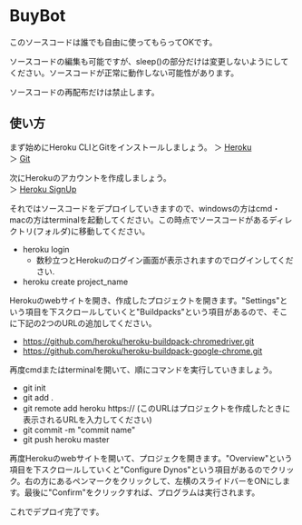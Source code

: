# BuyBot

このソースコードは誰でも自由に使ってもらってOKです。  

ソースコードの編集も可能ですが、sleep()の部分だけは変更しないようにしてください。ソースコードが正常に動作しない可能性があります。  

ソースコードの再配布だけは禁止します。

## 使い方

まず始めにHeroku CLIとGitをインストールしましょう。
＞ [Heroku](https://devcenter.heroku.com/ja/articles/heroku-cli)  
＞ [Git](https://gitforwindows.org/)  

次にHerokuのアカウントを作成しましょう。  
＞ [Heroku SignUp](https://signup.heroku.com/)  

それではソースコードをデプロイしていきますので、windowsの方はcmd・macの方はterminalを起動してください。この時点でソースコードがあるディレクトリ(フォルダ)に移動してください。    
- heroku login
  - 数秒立つとHerokuのログイン画面が表示されますのでログインしてください.
- heroku create project_name

Herokuのwebサイトを開き、作成したプロジェクトを開きます。"Settings"という項目を下スクロールしていくと"Buildpacks"という項目があるので、そこに下記の2つのURLの追加してください。
- https://github.com/heroku/heroku-buildpack-chromedriver.git  
- https://github.com/heroku/heroku-buildpack-google-chrome.git  
  
再度cmdまたはterminalを開いて、順にコマンドを実行していきましょう。
- git init
- git add .
- git remote add heroku https:// (このURLはプロジェクトを作成したときに表示されるURLを入力してください)
- git commit -m "commit name"
- git push heroku master  

再度Herokuのwebサイトを開いて、プロジェクを開きます。"Overview"という項目を下スクロールしていくと"Configure Dynos"という項目があるのでクリック。右の方にあるペンマークをクリックして、左横のスライドバーをONにします。最後に"Confirm"をクリックすれば、プログラムは実行されます。  

これでデプロイ完了です。
